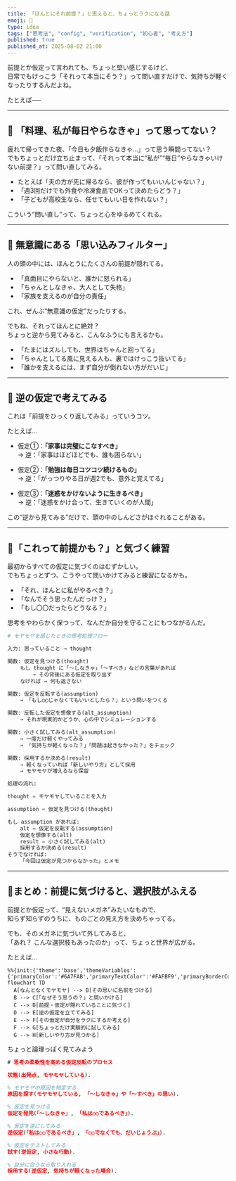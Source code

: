 ```yaml
---
title: 「ほんとにそれ前提？」と思えると、ちょっとラクになる話
emoji: 🪷
type: idea
tags: ["思考法", "config", "verification", "初心者", "考え方"]
published: true
published_at: 2025-08-02 21:00
---
```


前提とか仮定って言われても、ちょっと堅い感じするけど、  
日常でもけっこう「それって本当にそう？」って問い直すだけで、気持ちが軽くなったりするんだよね。

たとえば──

---

## 🍳 「料理、私が毎日やらなきゃ」って思ってない？

疲れて帰ってきた夜、「今日も夕飯作らなきゃ…」って思う瞬間ってない？  
でもちょっとだけ立ち止まって、「それって本当に“私が”“毎日”やらなきゃいけない前提？」って問い直してみる。

- たとえば「夫の方が先に帰るなら、彼が作ってもいいんじゃない？」
- 「週3回だけでも外食や冷凍食品でOKって決めたらどう？」
- 「子どもが高校生なら、任せてもいい日を作れない？」

こういう“問い直し”って、ちょっと心をゆるめてくれる。

---

## 🧠 無意識にある「思い込みフィルター」

人の頭の中には、ほんとうにたくさんの前提が隠れてる。

- 「真面目にやらないと、誰かに怒られる」
- 「ちゃんとしなきゃ、大人として失格」
- 「家族を支えるのが自分の責任」

これ、ぜんぶ“無意識の仮定”だったりする。

でもね、それってほんとに絶対？  
ちょっと逆から見てみると、こんなふうにも言えるかも。

- 「たまにはズルしても、世界はちゃんと回ってる」
- 「ちゃんとしてる風に見える人も、裏ではけっこう抜いてる」
- 「誰かを支えるには、まず自分が倒れない方がだいじ」

---

## 🔄 逆の仮定で考えてみる

これは「前提をひっくり返してみる」っていうコツ。

たとえば…

- 仮定①：**「家事は完璧にこなすべき」**  
  → 逆：「家事はほどほどでも、誰も困らない」

- 仮定②：**「勉強は毎日コツコツ続けるもの」**  
  → 逆：「がっつりやる日が週2でも、意外と覚えてる」

- 仮定③：**「迷惑をかけないように生きるべき」**  
  → 逆：「迷惑をかけ合って、生きていくのが人間」

この“逆から見てみる”だけで、頭の中のしんどさがほぐれることがある。

---

## 🌱「これって前提かも？」と気づく練習

最初からすべての仮定に気づくのはむずかしい。  
でもちょっとずつ、こうやって問いかけてみると練習になるかも。

- 「それ、ほんとに私がやるべき？」
- 「なんでそう思ったんだっけ？」
- 「もし〇〇だったらどうなる？」

思考をやわらかく保つって、なんだか自分を守ることにもつながるんだ。

```python
# モヤモヤを感じたときの思考処理フロー

入力: 思っていること → thought

関数: 仮定を見つける(thought)
    もし thought に「〜しなきゃ」「〜すべき」などの言葉があれば
        → その背後にある仮定を取り出す
    なければ → 何も返さない

関数: 仮定を反転する(assumption)
    → 「もし◯◯じゃなくてもいいとしたら？」という問いをつくる

関数: 反転した仮定を想像する(alt_assumption)
    → それが現実的かどうか、心の中でシミュレーションする

関数: 小さく試してみる(alt_assumption)
    → 一度だけ軽くやってみる
    → 「気持ちが軽くなった？」「問題は起きなかった？」をチェック

関数: 採用するか決める(result)
    → 軽くなっていれば「新しいやり方」として採用
    → モヤモヤが増えるなら保留

処理の流れ:

thought = モヤモヤしていることを入力

assumption = 仮定を見つける(thought)

もし assumption があれば:
    alt = 仮定を反転する(assumption)
    仮定を想像する(alt)
    result = 小さく試してみる(alt)
    採用するか決める(result)
そうでなければ:
    「今回は仮定が見つからなかった」とメモ
```

---

## 🪷まとめ：前提に気づけると、選択肢がふえる

前提とか仮定って、“見えないメガネ”みたいなもので、  
知らず知らずのうちに、ものごとの見え方を決めちゃってる。

でも、そのメガネに気づいて外してみると、  
「あれ？ こんな選択肢もあったのか」って、ちょっと世界が広がる。

たとえば…

```mermaid
%%{init:{'theme':'base','themeVariables':{'primaryColor':'#6A7FAB','primaryTextColor':'#FAFBF9','primaryBorderColor':'#6A7FAB','lineColor':'#6A7FABCC','textColor':'#6A7FABCC','fontSize':'10px'}}}%%
flowchart TD
  A[なんとなくモヤモヤ] --> B[その思いに名前をつける]
  B --> C[「なぜそう思うの？」と問いかける]
  C --> D[前提・仮定が隠れていることに気づく]
  D --> E[逆の仮定を立ててみる]
  E --> F[その仮定が自分をラクにするか考える]
  F --> G[ちょっとだけ実験的に試してみる]
  G --> H[新しいやり方が見つかる]
```

ちょっと論理っぽく見てみよう

```prolog
# 思考の柔軟性を高める仮定反転のプロセス

状態(出発点, モヤモヤしている).

% モヤモヤの原因を特定する
原因を探す(モヤモヤしている, 「〜しなきゃ」や「〜すべき」の思い).

% 仮定を見つける
仮定を発見(「〜しなきゃ」, 「私は○○であるべき」).

% 仮定を逆にしてみる
逆仮定(「私は○○であるべき」, 「○○でなくても、だいじょうぶ」).

% 仮定をテストしてみる
試す(逆仮定, 小さな行動).

% 自分に合うなら取り入れる
採用する(逆仮定, 気持ちが軽くなった場合).
```
